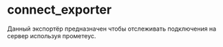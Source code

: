 # connect_exporter
Данный  экспортёр предназначен чтобы отслеживать подключения на сервер используя прометеус.
